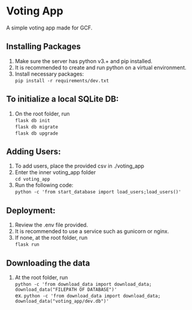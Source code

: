 # Voting App

A simple voting app made for GCF.

## Installing Packages
1. Make sure the server has python v3.+ and pip installed.
1. It is recommended to create and run python on a virtual environment.
1. Install necessary packages:  
`pip install -r requirements/dev.txt`

## To initialize a local SQLite DB:
1. On the root folder, run  
`flask db init`  
`flask db migrate`  
`flask db upgrade`  

## Adding Users:
1. To add users, place the provided csv in ./voting_app
1. Enter the inner voting_app folder  
`cd voting_app`
1. Run the following code:  
`python -c 'from start_database import load_users;load_users()'`

## Deployment:
1. Review the .env file provided.
1. It is recommended to use a service such as gunicorn or nginx.
1. If none, at the root folder, run  
`flask run`

## Downloading the data
1. At the root folder, run  
`python -c 'from download_data import download_data; download_data("FILEPATH OF DATABASE")'`  
ex. `python -c 'from download_data import download_data; download_data("voting_app/dev.db")'`
